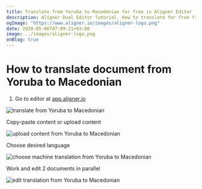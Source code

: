 ```yaml
---
title: Translate from Yoruba to Macedonian for free in Aligner Editor
description: Aligner Dual Editor Tutorial. How to translate for free from Yoruba to Macedonian. Aligner is multilingual document management platform. 
ogImage: "https://www.aligner.io/images/aligner-logo.png"
date: 2020-05-06T07:09:21+03:00
image: ../images/aligner-logo.png
onBlog: true
---
```


# How to translate document from Yoruba to Macedonian

1. Go to editor at [app.aligner.io](https://app.aligner.io "Aligner App web page")

![translate from Yoruba to Macedonian](../aligner-blank-editor.png "translate from Yoruba to Macedonian")

Copy-paste content or upload content

![upload content from Yoruba to Macedonian](../aligner-uploaded-document.png "upload content from Yoruba to Macedonian")

Choose desired language

![choose machine translation from Yoruba to Macedonian](../aligner-language-dropdown.png "choose machine translation from Yoruba to Macedonian")

Work and edit 2 documents in parallel

![edit translation from Yoruba to Macedonian](../aligner-double-sitded-editor.png "edit translation from Yoruba to Macedonian")

